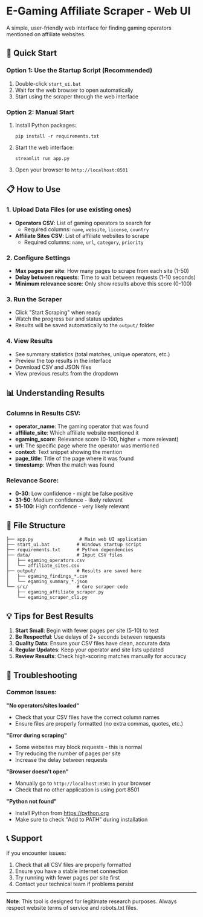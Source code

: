 # E-Gaming Affiliate Scraper - Web UI

A simple, user-friendly web interface for finding gaming operators mentioned on affiliate websites.

## 🚀 Quick Start

### Option 1: Use the Startup Script (Recommended)
1. Double-click `start_ui.bat`
2. Wait for the web browser to open automatically
3. Start using the scraper through the web interface

### Option 2: Manual Start
1. Install Python packages:
   ```
   pip install -r requirements.txt
   ```
2. Start the web interface:
   ```
   streamlit run app.py
   ```
3. Open your browser to `http://localhost:8501`

## 📋 How to Use

### 1. **Upload Data Files (or use existing ones)**
   - **Operators CSV**: List of gaming operators to search for
     - Required columns: `name`, `website`, `license`, `country`
   - **Affiliate Sites CSV**: List of affiliate websites to scrape
     - Required columns: `name`, `url`, `category`, `priority`

### 2. **Configure Settings**
   - **Max pages per site**: How many pages to scrape from each site (1-50)
   - **Delay between requests**: Time to wait between requests (1-10 seconds)
   - **Minimum relevance score**: Only show results above this score (0-100)

### 3. **Run the Scraper**
   - Click "Start Scraping" when ready
   - Watch the progress bar and status updates
   - Results will be saved automatically to the `output/` folder

### 4. **View Results**
   - See summary statistics (total matches, unique operators, etc.)
   - Preview the top results in the interface
   - Download CSV and JSON files
   - View previous results from the dropdown

## 📊 Understanding Results

### Columns in Results CSV:
- **operator_name**: The gaming operator that was found
- **affiliate_site**: Which affiliate website mentioned it
- **egaming_score**: Relevance score (0-100, higher = more relevant)
- **url**: The specific page where the operator was mentioned
- **context**: Text snippet showing the mention
- **page_title**: Title of the page where it was found
- **timestamp**: When the match was found

### Relevance Score:
- **0-30**: Low confidence - might be false positive
- **31-50**: Medium confidence - likely relevant
- **51-100**: High confidence - very likely relevant

## 📁 File Structure

```
├── app.py                 # Main web UI application
├── start_ui.bat          # Windows startup script
├── requirements.txt      # Python dependencies
├── data/                 # Input CSV files
│   ├── egaming_operators.csv
│   └── affiliate_sites.csv
├── output/               # Results are saved here
│   ├── egaming_findings_*.csv
│   └── egaming_summary_*.json
└── src/                  # Core scraper code
    ├── egaming_affiliate_scraper.py
    └── egaming_scraper_cli.py
```

## 💡 Tips for Best Results

1. **Start Small**: Begin with fewer pages per site (5-10) to test
2. **Be Respectful**: Use delays of 2+ seconds between requests
3. **Quality Data**: Ensure your CSV files have clean, accurate data
4. **Regular Updates**: Keep your operator and site lists updated
5. **Review Results**: Check high-scoring matches manually for accuracy

## 🔧 Troubleshooting

### Common Issues:

**"No operators/sites loaded"**
- Check that your CSV files have the correct column names
- Ensure files are properly formatted (no extra commas, quotes, etc.)

**"Error during scraping"**
- Some websites may block requests - this is normal
- Try reducing the number of pages per site
- Increase the delay between requests

**"Browser doesn't open"**
- Manually go to `http://localhost:8501` in your browser
- Check that no other application is using port 8501

**"Python not found"**
- Install Python from https://python.org
- Make sure to check "Add to PATH" during installation

## 📞 Support

If you encounter issues:
1. Check that all CSV files are properly formatted
2. Ensure you have a stable internet connection
3. Try running with fewer pages per site first
4. Contact your technical team if problems persist

---

**Note**: This tool is designed for legitimate research purposes. Always respect website terms of service and robots.txt files.
